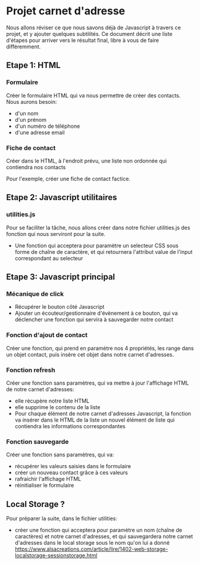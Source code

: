 # Projet carnet d'adresse

Nous allons réviser ce que nous savons déjà de Javascript à travers ce projet, et y ajouter quelques subtilités.
Ce document décrit une liste d'étapes pour arriver vers le résultat final, libre à vous de faire différemment.

## Etape 1: HTML

### Formulaire

Créer le formulaire HTML qui va nous permettre de créer des contacts. Nous aurons besoin:
- d'un nom
- d'un prénom
- d'un numéro de téléphone
- d'une adresse email

### Fiche de contact

Créer dans le HTML, à l'endroit prévu, une liste non ordonnée qui contiendra nos contacts

Pour l'exemple, créer une fiche de contact factice.

## Etape 2: Javascript utilitaires


### utilities.js

Pour se faciliter la tâche, nous allons créer dans notre fichier utilities.js des fonction qui nous serviront pour la suite.

- Une fonction qui acceptera pour paramètre un selecteur CSS sous forme de chaîne de caractère, et qui retournera l'attribut value de l'input correspondant au selecteur


## Etape 3: Javascript principal

### Mécanique de click

- Récupérer le bouton côté Javascript
- Ajouter un écouteur/gestionnaire d'évènement à ce bouton, qui va déclencher une fonction qui servira à sauvegarder notre contact

### Fonction d'ajout de contact

Créer une fonction, qui prend en paramètre nos 4 propriétés, les range dans un objet contact, puis insère cet objet dans notre carnet d'adresses.


### Fonction refresh

Créer une fonction sans paramètres, qui va mettre à jour l'affichage HTML de notre carnet d'adresses:
- elle récupère notre liste HTML
- elle supprime le contenu de la liste
- Pour chaque élément de notre carnet d'adresses Javascript, la fonction va insérer dans le HTML de la liste un nouvel élément de liste qui contiendra les informations correspondantes

### Fonction sauvegarde

Créer une fonction sans paramètres, qui va:

- récupérer les valeurs saisies dans le formulaire
- créer un nouveau contact grâce à ces valeurs
- rafraichir l'affichage HTML
- réinitialiser le formulaire

## Local Storage ?

Pour préparer la suite, dans le fichier utilities:

- créer une fonction qui acceptera pour paramètre un nom (chaîne de caractères) et notre carnet d'adresses, et qui sauvegardera notre carnet d'adresses dans le local storage sous le nom qu'on lui a donné
https://www.alsacreations.com/article/lire/1402-web-storage-localstorage-sessionstorage.html